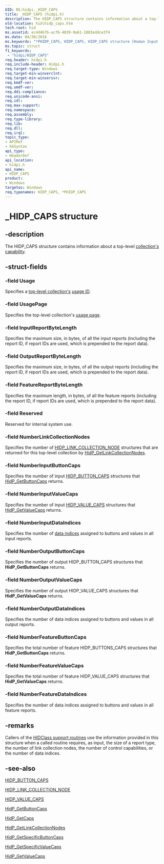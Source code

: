 ```yaml
---
UID: NS:hidpi._HIDP_CAPS
title: _HIDP_CAPS (hidpi.h)
description: The HIDP_CAPS structure contains information about a top-level collection's capability.
old-location: hid\hidp_caps.htm
tech.root: hid
ms.assetid: ec4d4b7b-acf6-4839-9a61-1883eddce3f4
ms.date: 04/30/2018
ms.keywords: "*PHIDP_CAPS, HIDP_CAPS, HIDP_CAPS structure [Human Input Devices], PHIDP_CAPS, PHIDP_CAPS structure pointer [Human Input Devices], _HIDP_CAPS, hid.hidp_caps, hidpi/HIDP_CAPS, hidpi/PHIDP_CAPS, hidstrct_2ef93e42-2fd2-4dff-87fb-11f1d1342b07.xml"
ms.topic: struct
f1_keywords:
 - "hidpi/HIDP_CAPS"
req.header: hidpi.h
req.include-header: Hidpi.h
req.target-type: Windows
req.target-min-winverclnt: 
req.target-min-winversvr: 
req.kmdf-ver: 
req.umdf-ver: 
req.ddi-compliance: 
req.unicode-ansi: 
req.idl: 
req.max-support: 
req.namespace: 
req.assembly: 
req.type-library: 
req.lib: 
req.dll: 
req.irql: 
topic_type:
- APIRef
- kbSyntax
api_type:
- HeaderDef
api_location:
- hidpi.h
api_name:
- HIDP_CAPS
product:
- Windows
targetos: Windows
req.typenames: HIDP_CAPS, *PHIDP_CAPS
---
```


# _HIDP_CAPS structure


## -description


The HIDP_CAPS structure contains information about a top-level <a href="https://docs.microsoft.com/windows-hardware/drivers/hid/collection-capability">collection's capability</a>.


## -struct-fields


### -field Usage

Specifies a <a href="https://docs.microsoft.com/windows-hardware/drivers/hid/top-level-collections">top-level collection's</a> <a href="https://docs.microsoft.com/windows-hardware/drivers/hid/hid-usages">usage ID</a>.



### -field UsagePage

Specifies the top-level collection's <a href="https://docs.microsoft.com/windows-hardware/drivers/hid/hid-usages">usage page</a>.



### -field InputReportByteLength

Specifies the maximum size, in bytes, of all the input reports (including the report ID, if report IDs are used, which is prepended to the report data).


### -field OutputReportByteLength

Specifies the maximum size, in bytes, of all the output reports (including the report ID, if report IDs are used, which is prepended to the report data).


### -field FeatureReportByteLength

Specifies the maximum length, in bytes, of all the feature reports (including the report ID, if report IDs are used, which is prepended to the report data).


### -field Reserved

Reserved for internal system use.


### -field NumberLinkCollectionNodes

Specifies the number of <a href="https://docs.microsoft.com/windows-hardware/drivers/ddi/content/hidpi/ns-hidpi-_hidp_link_collection_node">HIDP_LINK_COLLECTION_NODE</a> structures that are returned for this top-level collection by <a href="https://docs.microsoft.com/windows-hardware/drivers/ddi/content/hidpi/nf-hidpi-hidp_getlinkcollectionnodes">HidP_GetLinkCollectionNodes</a>.


### -field NumberInputButtonCaps

Specifies the number of input <a href="https://docs.microsoft.com/windows-hardware/drivers/ddi/content/hidpi/ns-hidpi-_hidp_button_caps">HIDP_BUTTON_CAPS</a> structures that <a href="https://docs.microsoft.com/windows-hardware/drivers/ddi/content/hidpi/nf-hidpi-hidp_getbuttoncaps">HidP_GetButtonCaps</a> returns.


### -field NumberInputValueCaps

Specifies the number of input <a href="https://docs.microsoft.com/windows-hardware/drivers/ddi/content/hidpi/ns-hidpi-_hidp_value_caps">HIDP_VALUE_CAPS</a> structures that <a href="https://docs.microsoft.com/windows-hardware/drivers/ddi/content/hidpi/nf-hidpi-hidp_getvaluecaps">HidP_GetValueCaps</a> returns.


### -field NumberInputDataIndices

Specifies the number of <a href="https://docs.microsoft.com/windows-hardware/drivers/hid/data-indices">data indices</a> assigned to buttons and values in all input reports.


### -field NumberOutputButtonCaps

Specifies the number of output HIDP_BUTTON_CAPS structures that <b>HidP_GetButtonCaps</b> returns.


### -field NumberOutputValueCaps

Specifies the number of output HIDP_VALUE_CAPS structures that <b>HidP_GetValueCaps</b> returns.


### -field NumberOutputDataIndices

Specifies the number of data indices assigned to buttons and values in all output reports.


### -field NumberFeatureButtonCaps

Specifies the total number of feature HIDP_BUTTONS_CAPS structures that <b>HidP_GetButtonCaps</b> returns.


### -field NumberFeatureValueCaps

Specifies the total number of feature HIDP_VALUE_CAPS structures that <b>HidP_GetValueCaps</b> returns.


### -field NumberFeatureDataIndices

Specifies the number of data indices assigned to buttons and values in all feature reports.


## -remarks



Callers of the <a href="https://docs.microsoft.com/windows-hardware/drivers/ddi/content/index">HIDClass support routines</a> use the information provided in this structure when a called routine requires, as input, the size of a report type, the number of link collection nodes, the number of control capabilities, or the number of data indices.




## -see-also




<a href="https://docs.microsoft.com/windows-hardware/drivers/ddi/content/hidpi/ns-hidpi-_hidp_button_caps">HIDP_BUTTON_CAPS</a>



<a href="https://docs.microsoft.com/windows-hardware/drivers/ddi/content/hidpi/ns-hidpi-_hidp_link_collection_node">HIDP_LINK_COLLECTION_NODE</a>



<a href="https://docs.microsoft.com/windows-hardware/drivers/ddi/content/hidpi/ns-hidpi-_hidp_value_caps">HIDP_VALUE_CAPS</a>



<a href="https://docs.microsoft.com/windows-hardware/drivers/ddi/content/hidpi/nf-hidpi-hidp_getbuttoncaps">HidP_GetButtonCaps</a>



<a href="https://docs.microsoft.com/windows-hardware/drivers/ddi/content/hidpi/nf-hidpi-hidp_getcaps">HidP_GetCaps</a>



<a href="https://docs.microsoft.com/windows-hardware/drivers/ddi/content/hidpi/nf-hidpi-hidp_getlinkcollectionnodes">HidP_GetLinkCollectionNodes</a>



<a href="https://docs.microsoft.com/windows-hardware/drivers/ddi/content/hidpi/nf-hidpi-hidp_getspecificbuttoncaps">HidP_GetSpecificButtonCaps</a>



<a href="https://docs.microsoft.com/windows-hardware/drivers/ddi/content/hidpi/nf-hidpi-hidp_getspecificvaluecaps">HidP_GetSpecificValueCaps</a>



<a href="https://docs.microsoft.com/windows-hardware/drivers/ddi/content/hidpi/nf-hidpi-hidp_getvaluecaps">HidP_GetValueCaps</a>
 

 

